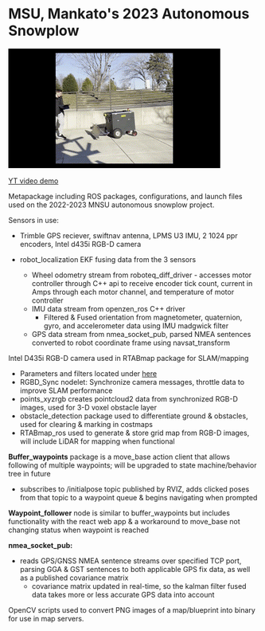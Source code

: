 # MSU, Mankato's 2023 Autonomous Snowplow

![](https://github.com/CJdev99/Autonomous_Snowplow_2023/blob/main/robot_gif.gif)

[YT video demo](https://www.youtube.com/watch?v=lg9_K-PXslY&ab_channel=ChaseDevitt)


Metapackage including ROS packages, configurations, and launch files used on the 2022-2023 MNSU autonomous snowplow project.

Sensors in use:
- Trimble GPS reciever, swiftnav antenna, LPMS U3 IMU, 2 1024 ppr encoders, Intel d435i RGB-D camera

- robot_localization EKF fusing data from the 3 sensors
  - Wheel odometry stream from roboteq_diff_driver - accesses motor controller through C++ api to  receive encoder tick count, current in Amps through each motor channel, and temperature of motor controller
  - IMU data stream from openzen_ros C++ driver
    - Filtered & Fused orientation from magnetometer, quaternion, gyro, and accelerometer data using IMU madgwick filter
  - GPS data stream from nmea_socket_pub, parsed NMEA sentences converted to robot coordinate frame using navsat_transform
 
 Intel D435i RGB-D camera used in RTABmap package for SLAM/mapping
  - Parameters and filters located under [here](Autonomous_Snowplow_2023/jetson_snowplow/navstack_pub/launch/voxelgrid_throt.launch)
  - RGBD_Sync nodelet: Synchronize camera messages, throttle data to improve SLAM performance 
  - points_xyzrgb creates pointcloud2 data from synchronized RGB-D images, used for 3-D voxel obstacle layer
  - obstacle_detection package used to differentiate ground & obstacles, used for clearing & marking in costmaps
  - RTABmap_ros used to generate & store grid map from RGB-D images, will include LiDAR for mapping when functional
 
 **Buffer_waypoints** package is a move_base action client that allows following of multiple waypoints; will be upgraded to state machine/behavior tree in future
  - subscribes to /initialpose topic published by RVIZ, adds clicked poses from that topic to a waypoint queue & begins navigating when prompted
  
 **Waypoint_follower** node is similar to buffer_waypoints but includes functionality with the react web app & a workaround to move_base not changing status when waypoint is reached
 
 **nmea_socket_pub:**
  - reads GPS/GNSS NMEA sentence streams over specified TCP port, parsing GGA & GST sentences to both applicable GPS fix data, as well as a published covariance matrix
    - covariance matrix updated in real-time, so the kalman filter fused data takes more or less accurate GPS data into account
    
 OpenCV scripts used to convert PNG images of a map/blueprint into binary for use in map servers.


